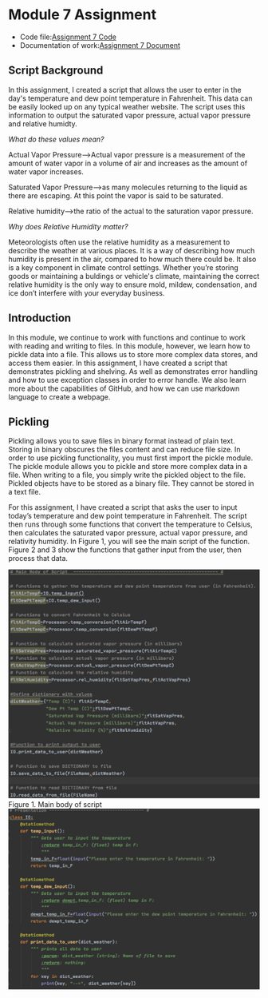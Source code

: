 # Module 7 Assignment
- Code file:[Assignment 7 Code](https://github.com/roslynm/IntroToProg-Python-Mod07/blob/master/Assignment07.py)
- Documentation of work:[Assignment 7 Document](https://github.com/roslynm/IntroToProg-Python-Mod07/blob/master/Assignment07.pdf)
  
## Script Background
In this assignment, I created a script that allows the user to enter in the day's temperature and dew point temperature in Fahrenheit. This data can be easily looked up on any typical weather website. The script uses this information to output the saturated vapor pressure, actual vapor pressure and relative humidty. 

*What do these values mean?*

Actual Vapor Pressure-->Actual vapor pressure is a measurement of the amount of water vapor in a volume of air and increases as the amount of water vapor increases.

Saturated Vapor Pressure-->as many molecules returning to the liquid as there are escaping. At this point the vapor is said to be saturated.

Relative humidity-->the ratio of the actual to the saturation vapor pressure.

*Why does Relative Humidity matter?*

Meteorologists often use the relative humidity as a measurement to describe the weather at various places. It is a way of describing how much humidity is present in the air, compared to how much there could be. It also is a key component in climate control settings. Whether you’re storing goods or maintaining a buldings or vehicle's climate, maintaining the correct relative humidity is the only way to ensure mold, mildew, condensation, and ice don’t interfere with your everyday business.

## Introduction
In this module, we continue to work with functions and continue to work with reading and writing to files. In this module, however, we learn how to pickle data into a file. This allows us to store more complex data stores, and access them easier. In this assignment, I have created a script that demonstrates pickling and shelving. As well as demonstrates error handling and how to use exception classes in order to error handle. We also learn more about the capabilities of GitHub, and how we can use markdown language to create a webpage. 

## Pickling
Pickling allows you to save files in binary format instead of plain text. Storing in binary obscures the files content and can reduce file size. In order to use pickling functionality, you must first import the pickle module. The pickle module allows you to pickle and store more complex data in a file. When writing to a file, you simply write the pickled object to the file. Pickled objects have to be stored as a binary file. They cannot be stored in a text file. 

For this assignment, I have created a script that asks the user to input today’s temperature and dew point temperature in Fahrenheit. The script then runs through some functions that convert the temperature to Celsius, then calculates the saturated vapor pressure, actual vapor pressure, and relativity humidity. In Figure 1, you will see the main script of the function. Figure 2 and 3 show the functions that gather input from the user, then process that data. 

![Figure 1. Main body of script](https://github.com/roslynm/IntroToProg-Python-Mod07/blob/master/Photos/Figure1.png "Figure 1")
Figure 1. Main body of script
![Figure 2. Functions that gather input from users and prints data back out](https://github.com/roslynm/IntroToProg-Python-Mod07/blob/master/Photos/Figure2.png "Figure 2. Functions that gather input from users and prints data back out")





